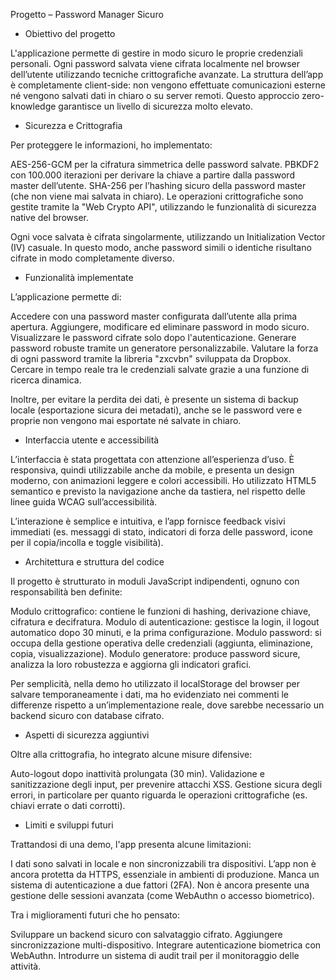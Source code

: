 Progetto – Password Manager Sicuro

- Obiettivo del progetto

L'applicazione permette di gestire in modo sicuro le proprie credenziali personali. Ogni password salvata viene cifrata localmente nel browser dell’utente utilizzando tecniche crittografiche avanzate. La struttura dell’app è completamente client-side: non vengono effettuate comunicazioni esterne né vengono salvati dati in chiaro o su server remoti. Questo approccio zero-knowledge garantisce un livello di sicurezza molto elevato.

- Sicurezza e Crittografia

Per proteggere le informazioni, ho implementato:

AES-256-GCM per la cifratura simmetrica delle password salvate.
PBKDF2 con 100.000 iterazioni per derivare la chiave a partire dalla password master dell’utente.
SHA-256 per l’hashing sicuro della password master (che non viene mai salvata in chiaro).
Le operazioni crittografiche sono gestite tramite la "Web Crypto API", utilizzando le funzionalità di sicurezza native del browser.

Ogni voce salvata è cifrata singolarmente, utilizzando un Initialization Vector (IV) casuale. In questo modo, anche password simili o identiche risultano cifrate in modo completamente diverso.

- Funzionalità implementate

L’applicazione permette di:

Accedere con una password master configurata dall’utente alla prima apertura.
Aggiungere, modificare ed eliminare password in modo sicuro.
Visualizzare le password cifrate solo dopo l'autenticazione.
Generare password robuste tramite un generatore personalizzabile.
Valutare la forza di ogni password tramite la libreria "zxcvbn" sviluppata da Dropbox.
Cercare in tempo reale tra le credenziali salvate grazie a una funzione di ricerca dinamica.

Inoltre, per evitare la perdita dei dati, è presente un sistema di backup locale (esportazione sicura dei metadati), anche se le password vere e proprie non vengono mai esportate né salvate in chiaro.

- Interfaccia utente e accessibilità

L’interfaccia è stata progettata con attenzione all’esperienza d’uso. È responsiva, quindi utilizzabile anche da mobile, e presenta un design moderno, con animazioni leggere e colori accessibili. Ho utilizzato HTML5 semantico e previsto la navigazione anche da tastiera, nel rispetto delle linee guida WCAG sull’accessibilità.

L’interazione è semplice e intuitiva, e l’app fornisce feedback visivi immediati (es. messaggi di stato, indicatori di forza delle password, icone per il copia/incolla e toggle visibilità).

- Architettura e struttura del codice

Il progetto è strutturato in moduli JavaScript indipendenti, ognuno con responsabilità ben definite:

Modulo crittografico: contiene le funzioni di hashing, derivazione chiave, cifratura e decifratura.
Modulo di autenticazione: gestisce la login, il logout automatico dopo 30 minuti, e la prima configurazione.
Modulo password: si occupa della gestione operativa delle credenziali (aggiunta, eliminazione, copia, visualizzazione).
Modulo generatore: produce password sicure, analizza la loro robustezza e aggiorna gli indicatori grafici.

Per semplicità, nella demo ho utilizzato il localStorage del browser per salvare temporaneamente i dati, ma ho evidenziato nei commenti le differenze rispetto a un’implementazione reale, dove sarebbe necessario un backend sicuro con database cifrato.

- Aspetti di sicurezza aggiuntivi

Oltre alla crittografia, ho integrato alcune misure difensive:

Auto-logout dopo inattività prolungata (30 min).
Validazione e sanitizzazione degli input, per prevenire attacchi XSS.
Gestione sicura degli errori, in particolare per quanto riguarda le operazioni crittografiche (es. chiavi errate o dati corrotti).

- Limiti e sviluppi futuri

Trattandosi di una demo, l'app presenta alcune limitazioni:

I dati sono salvati in locale e non sincronizzabili tra dispositivi.
L’app non è ancora protetta da HTTPS, essenziale in ambienti di produzione.
Manca un sistema di autenticazione a due fattori (2FA).
Non è ancora presente una gestione delle sessioni avanzata (come WebAuthn o accesso biometrico).

Tra i miglioramenti futuri che ho pensato:

Sviluppare un backend sicuro con salvataggio cifrato.
Aggiungere sincronizzazione multi-dispositivo.
Integrare autenticazione biometrica con WebAuthn.
Introdurre un sistema di audit trail per il monitoraggio delle attività.